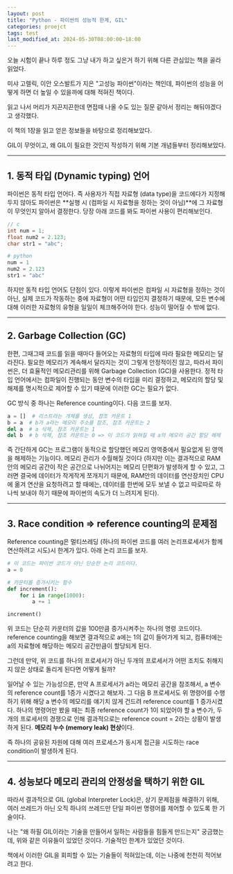 ```yaml
---
layout: post
title: "Python - 파이썬의 성능적 한계, GIL"
categories: proejct
tags: test
last_modified_at: 2024-05-30T08:00:00~18:00
---
```



오늘 시험이 끝나 하루 정도 그냥 내가 하고 싶은거 하기 위해 다른 관심있는 책을 골라 읽었다.  

미샤 고렐릭, 이안 오스발트가 지은 "고성능 파이썬"이라는 책인데, 파이썬의 성능을 어떻게 하면 더 높일 수 있을까에 대해 적혀진 책이다.  

읽고 나서 머리가 지끈지끈한데 면접때 나올 수도 있는 질문 같아서 정리는 해둬야겠다고 생각했다.  

이 책의 1장을 읽고 얻은 정보들을 바탕으로 정리해보았다.  

GIL이 무엇이고, 왜 GIL이 필요한 것인지 작성하기 위해 기본 개념들부터 정리해보았다.  

---  

## 1. 동적 타입 (Dynamic typing) 언어  
 
파이썬은 동적 타입 언어다. 즉 사용자가 직접 자료형 (data type)을 코드에다가 지정해두지 않아도 파이썬은 **실행 시 (컴파일 시 자료형을 정하는 것이 아님)**에 그 자료형이 무엇인지 알아서 결정한다. 당장 아래 코드를 봐도 파이썬 사용이 편리해보인다.  

```c
// c
int num = 1;
float num2 = 2.123;
char str1 = "abc"; 
```

```python
# python
num = 1
num2 = 2.123
str1 = "abc"
```  

하지만 동적 타입 언어도 단점이 있다. 이렇게 파이썬은 컴파일 시 자료형을 정하는 것이 아닌, 실제 코드가 작동하는 중에 자료형이 어떤 타입인지 결정하기 때문에, 모든 변수에 대해 이러한 자료형의 유형을 일일이 체크해주어야 한다. 성능이 떨어질 수 밖에 없다.   

---  

## 2. Garbage Collection (GC)

한편, 그때그때 코드를 읽을 때마다 들어오는 자료형의 타입에 따라 필요한 메모리는 달라진다. 필요한 메모리가 계속해서 달라지는 것이 그렇게 안정적이진 않고, 따라서 파이썬은, 더 효율적인 메모리관리를 위해 Garbage Collection (GC)을 사용한다. 정적 타입 언어에서는 컴파일이 진행되는 동안 변수의 타입을 미리 결정하고, 메모리의 할당 및 해제를 명시적으로 제어할 수 있기 때문에 이러한 GC는 필요가 없다.  

GC 방식 중 하나는 Reference counting이다. 다음 코드를 보자.  

```python
a = []  # 리스트라는 개체를 생성, 참조 카운트 1
b = a  # b가 a라는 메모리 주소를 참조, 참조 카운트는 2
del a  # a 삭제, 참조 카운트는 1
del b  # b 삭제, 참조 카운트는 0 => 이 코드가 읽혀질 때 a의 메모리 공간 할당 해제
```

즉 간단하게 GC는 프로그램이 동적으로 할당했던 메모리 영역중에서 필요없게 된 영역을 해제하는 기능이다. 메모리 관리가 수월해질 것이다 (하지만 이는 결과적으로 RAM 안의 메모리 공간이 작은 공간으로 나뉘어지는 메모리 단편화가 발생하게 할 수 있고, 그러면 결국에 데이터가 작게작게 쪼개지기 때문에, RAM안의 데이터를 연산장치인 CPU에 옮겨 연산을 요청하려고 할 때에는, 데이터를 한번에 모두 보낼 수 없고 따로따로 하나씩 보내야 하기 때문에 파이썬의 속도가 더 느려지게 된다).  

---  

## 3. Race condition => reference counting의 문제점

Reference counting은 멀티쓰레딩 (하나의 파이썬 코드를 여러 논리프로세서가 함께 연산하려고 시도)시 한계가 있다. 아래 논리 코드를 보자.

```python
# 이 코드는 파이썬 코드가 아닌 단순한 논리 코드이다.  
a = 0 

# 카운터를 증가시키는 함수
def increment():
    for i in range(1000):
        a += 1

increment()
```

위 코드는 단순히 카운터의 값을 100만큼 증가시켜주는 하나의 명령 코드이다.
reference counting을 해보면 결과적으로 a에는 1의 값이 들어가게 되고, 컴퓨터에는 a의 자료형에 해당하는 메모리 공간만큼이 할당되게 된다.  

그런데 만약, 위 코드를 하나의 프로세서가 아닌 두개의 프로세서가 어떤 조치도 취해지지 않은 상태로 돌리게 된다면 어떻게 될까?  

일어날 수 있는 가능성으론, 만약 A 프로세서가 a라는 메모리 공간을 참조해서, a 변수의 reference count를 1증가 시켰다고 해보자. 그 다음 B 프로세서도 위 명령어를 수행하기 위해 해당 a 변수의 메모리를 얘기치 않게 건드려 reference count를 1 증가시켰다. 하나의 명령어만 봤을 때는 최종 reference count가 1이 되었어야 할 a 변수가, 두 개의 프로세서의 경쟁으로 인해 결과적으로는 reference count = 2라는 상황이 발생하게 된다. **메모리 누수 (memory leak) 현상**이다.  

즉 하나의 공유된 자원에 대해 여러 프로세스가 동시게 접근을 시도하는 race condition이 발생하게 된다.  

---  

## 4. 성능보다 메모리 관리의 안정성을 택하기 위한 GIL  

따라서 결과적으로 GIL (global Interpreter Lock)은, 상기 문제점을 해결하기 위해, 여러 쓰레드가 아닌 오직 하나의 쓰레드만 단일 파이썬 명령어를 제어할 수 있도록 한 기술이다.  

나는 "왜 하필 GIL이라는 기술을 만들어서 일하는 사람들을 힘들게 만드는지" 궁금했는데, 위와 같은 이유들이 있었던 것이다. 기술적인 한계가 있었던 것이다.

책에서 이러한 GIL을 회피할 수 있는 기술들이 적혀있는데, 이는 나중에 천천히 적어보려고 한다.  

